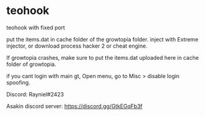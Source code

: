 # teohook
teohook with fixed port

put the items.dat in cache folder of the growtopia folder.
inject with Extreme injector, or download process hacker 2 or cheat engine.

If growtopia crashes, make sure to put the items.dat uploaded here in cache folder of growtopia.

if you cant login with main gt, Open menu, go to Misc > disable login spoofing.

Discord: Rayniel#2423

Asakin discord server: https://discord.gg/GtkEGqFb3f
